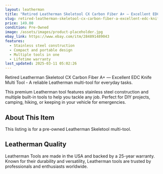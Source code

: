 ```yaml
---
layout: leatherman
title: "Retired Leatherman Skeletool CX Carbon Fiber A+ — Excellent EDC Knife Multi Tool"
slug: retired-leatherman-skeletool-cx-carbon-fiber-a-excellent-edc-knife-multi-tool
price: 149.00
condition: Pre-Owned
image: /assets/images/product-placeholder.jpg
ebay_link: https://www.ebay.com/itm/284891489043
features:
  - Stainless steel construction
  - Compact and portable design
  - Multiple tools in one
  - Lifetime warranty
last_updated: 2025-03-11 05:02:26
---
```


Retired Leatherman Skeletool CX Carbon Fiber A+ — Excellent EDC Knife Multi Tool - A reliable Leatherman multi-tool for everyday tasks.

This premium Leatherman tool features stainless steel construction and multiple built-in tools to help you tackle any job. Perfect for DIY projects, camping, hiking, or keeping in your vehicle for emergencies.

## About This Item

This listing is for a pre-owned Leatherman Skeletool multi-tool.

## Leatherman Quality

Leatherman Tools are made in the USA and backed by a 25-year warranty. Known for their durability and versatility, Leatherman tools are trusted by professionals and enthusiasts worldwide.

